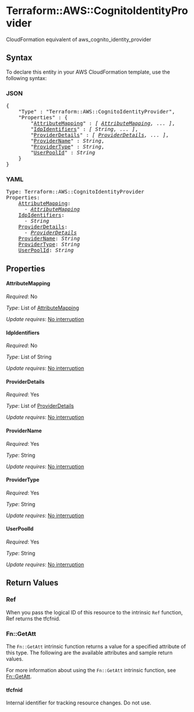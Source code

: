 # Terraform::AWS::CognitoIdentityProvider

CloudFormation equivalent of aws_cognito_identity_provider

## Syntax

To declare this entity in your AWS CloudFormation template, use the following syntax:

### JSON

<pre>
{
    "Type" : "Terraform::AWS::CognitoIdentityProvider",
    "Properties" : {
        "<a href="#attributemapping" title="AttributeMapping">AttributeMapping</a>" : <i>[ <a href="attributemapping.md">AttributeMapping</a>, ... ]</i>,
        "<a href="#idpidentifiers" title="IdpIdentifiers">IdpIdentifiers</a>" : <i>[ String, ... ]</i>,
        "<a href="#providerdetails" title="ProviderDetails">ProviderDetails</a>" : <i>[ <a href="providerdetails.md">ProviderDetails</a>, ... ]</i>,
        "<a href="#providername" title="ProviderName">ProviderName</a>" : <i>String</i>,
        "<a href="#providertype" title="ProviderType">ProviderType</a>" : <i>String</i>,
        "<a href="#userpoolid" title="UserPoolId">UserPoolId</a>" : <i>String</i>
    }
}
</pre>

### YAML

<pre>
Type: Terraform::AWS::CognitoIdentityProvider
Properties:
    <a href="#attributemapping" title="AttributeMapping">AttributeMapping</a>: <i>
      - <a href="attributemapping.md">AttributeMapping</a></i>
    <a href="#idpidentifiers" title="IdpIdentifiers">IdpIdentifiers</a>: <i>
      - String</i>
    <a href="#providerdetails" title="ProviderDetails">ProviderDetails</a>: <i>
      - <a href="providerdetails.md">ProviderDetails</a></i>
    <a href="#providername" title="ProviderName">ProviderName</a>: <i>String</i>
    <a href="#providertype" title="ProviderType">ProviderType</a>: <i>String</i>
    <a href="#userpoolid" title="UserPoolId">UserPoolId</a>: <i>String</i>
</pre>

## Properties

#### AttributeMapping

_Required_: No

_Type_: List of <a href="attributemapping.md">AttributeMapping</a>

_Update requires_: [No interruption](https://docs.aws.amazon.com/AWSCloudFormation/latest/UserGuide/using-cfn-updating-stacks-update-behaviors.html#update-no-interrupt)

#### IdpIdentifiers

_Required_: No

_Type_: List of String

_Update requires_: [No interruption](https://docs.aws.amazon.com/AWSCloudFormation/latest/UserGuide/using-cfn-updating-stacks-update-behaviors.html#update-no-interrupt)

#### ProviderDetails

_Required_: Yes

_Type_: List of <a href="providerdetails.md">ProviderDetails</a>

_Update requires_: [No interruption](https://docs.aws.amazon.com/AWSCloudFormation/latest/UserGuide/using-cfn-updating-stacks-update-behaviors.html#update-no-interrupt)

#### ProviderName

_Required_: Yes

_Type_: String

_Update requires_: [No interruption](https://docs.aws.amazon.com/AWSCloudFormation/latest/UserGuide/using-cfn-updating-stacks-update-behaviors.html#update-no-interrupt)

#### ProviderType

_Required_: Yes

_Type_: String

_Update requires_: [No interruption](https://docs.aws.amazon.com/AWSCloudFormation/latest/UserGuide/using-cfn-updating-stacks-update-behaviors.html#update-no-interrupt)

#### UserPoolId

_Required_: Yes

_Type_: String

_Update requires_: [No interruption](https://docs.aws.amazon.com/AWSCloudFormation/latest/UserGuide/using-cfn-updating-stacks-update-behaviors.html#update-no-interrupt)

## Return Values

### Ref

When you pass the logical ID of this resource to the intrinsic `Ref` function, Ref returns the tfcfnid.

### Fn::GetAtt

The `Fn::GetAtt` intrinsic function returns a value for a specified attribute of this type. The following are the available attributes and sample return values.

For more information about using the `Fn::GetAtt` intrinsic function, see [Fn::GetAtt](https://docs.aws.amazon.com/AWSCloudFormation/latest/UserGuide/intrinsic-function-reference-getatt.html).

#### tfcfnid

Internal identifier for tracking resource changes. Do not use.

